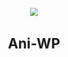 
<div align="center">

  <img src="https://i.pinimg.com/originals/d4/19/66/d41966899a465278fcaa668f6dde8d8a.jpg" border="0"></a>
  # Ani-WP
